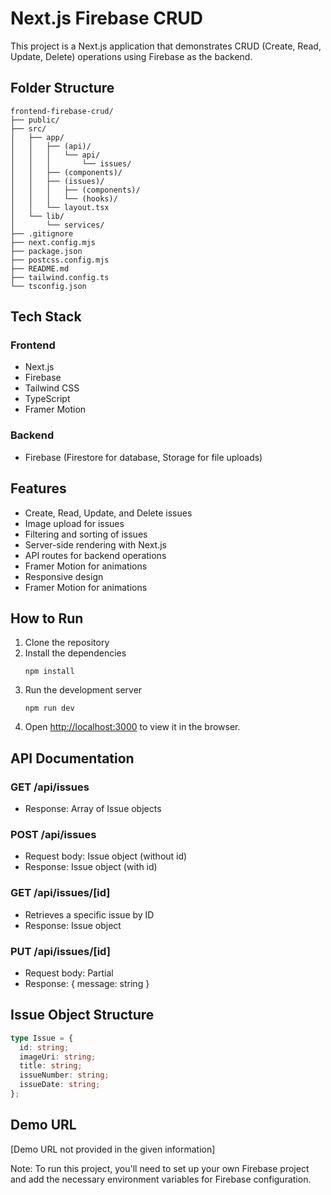 # Next.js Firebase CRUD

This project is a Next.js application that demonstrates CRUD (Create, Read, Update, Delete) operations using Firebase as the backend.


## Folder Structure

```
frontend-firebase-crud/
├── public/
├── src/
│   ├── app/
│   │   ├── (api)/
│   │   │   └── api/
│   │   │       └── issues/
│   │   ├── (components)/
│   │   ├── (issues)/
│   │   │   ├── (components)/
│   │   │   └── (hooks)/
│   │   └── layout.tsx
│   └── lib/
│       └── services/
├── .gitignore
├── next.config.mjs
├── package.json
├── postcss.config.mjs
├── README.md
├── tailwind.config.ts
└── tsconfig.json
```

## Tech Stack

### Frontend
- Next.js
- Firebase
- Tailwind CSS
- TypeScript
- Framer Motion

### Backend
- Firebase (Firestore for database, Storage for file uploads)

## Features

- Create, Read, Update, and Delete issues
- Image upload for issues
- Filtering and sorting of issues
- Server-side rendering with Next.js
- API routes for backend operations
- Framer Motion for animations
- Responsive design
- Framer Motion for animations


## How to Run
1. Clone the repository
2. Install the dependencies
   ```
   npm install
   ```
3. Run the development server
   ```
   npm run dev
   ```
4. Open [http://localhost:3000](http://localhost:3000) to view it in the browser.


## API Documentation

### GET /api/issues

- Response: Array of Issue objects

### POST /api/issues

- Request body: Issue object (without id)
- Response: Issue object (with id)


### GET /api/issues/[id]
- Retrieves a specific issue by ID
- Response: Issue object


### PUT /api/issues/[id]

- Request body: Partial<Issue>
- Response: { message: string }


## Issue Object Structure

```typescript
type Issue = {
  id: string;
  imageUri: string;
  title: string;
  issueNumber: string;
  issueDate: string;
};
```

## Demo URL

[Demo URL not provided in the given information]

Note: To run this project, you'll need to set up your own Firebase project and add the necessary environment variables for Firebase configuration.